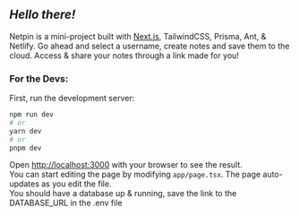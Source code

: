 ## _Hello there!_

Netpin is a mini-project built with [Next.js](https://nextjs.org/), TailwindCSS, Prisma, Ant, & Netlify. Go ahead and select a username, create notes and save them to the cloud. Access & share your notes through a link made for you!  

### For the Devs:
First, run the development server:

```bash
npm run dev
# or
yarn dev
# or
pnpm dev
```

Open [http://localhost:3000](http://localhost:3000) with your browser to see the result.  
You can start editing the page by modifying `app/page.tsx`. The page auto-updates as you edit the file.  
You should have a database up & running, save the link to the DATABASE_URL in the .env file
